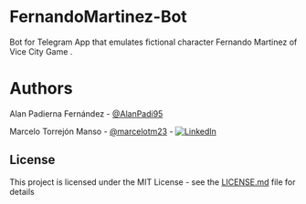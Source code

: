 # FernandoMartinez-Bot
Bot for Telegram App that emulates fictional character Fernando Martinez of Vice City Game .

# Authors
Alan Padierna Fernández - [@AlanPadi95](https://github.com/AlanPadi95)

Marcelo Torrejón Manso - [@marcelotm23](https://github.com/marcelotm23) - [![LinkedIn](https://img.shields.io/badge/LinkedIn-0077B5.svg?logo=LinkedIn&logoColor=white)](https://es.linkedin.com/in/marcelo-torrej%C3%B3n-manso-b45952160)

## License

This project is licensed under the MIT License - see the [LICENSE.md](LICENSE.md) file for details
